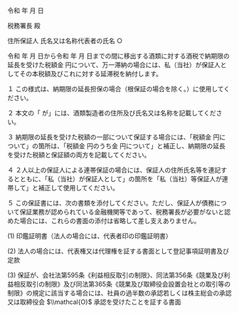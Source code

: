 令和 年 月 日

税務署長 殿

住所保証人 氏名又は名称代表者の氏名 ○

令和 年 月 日から令和 年 月 日までの間に移出する酒類に対する酒税で納期限の延長を受けた税額金 円について、万一滞納の場合には、私（当社）が保証人としてその本税額及びこれに対する延滞税を納付します。

１ この様式は、納期限の延長担保の場合（根保証の場合を除く。）に使用してください。

２ 本文の「 が」には、酒類製造者の住所及び氏名又は名称を記載してください。

３ 納期限の延長を受けた税額の一部について保証する場合には、「税額金 円について」の箇所は、「税額金 円のうち金 円について」と補正し、納期限の延長を受けた税額と保証額の両方を記載してください。

４ ２人以上の保証人による連帯保証の場合には、保証人の住所氏名等を連記するとともに、「私（当社）が保証人として」の箇所を「私（当社）等保証人が連帯して」と補正して使用してください。

５ この保証書には、次の書類を添付してください。ただし、保証人が債務について保証業務が認められている金融機関等であって、税務署長が必要がないと認めた場合には、これらの書面の添付は省略して差し支えありません。

(1) 印鑑証明書（法人の場合には、代表者印の印鑑証明書）

(2) 法人の場合には、代表権又は代理権を証する書面として登記事項証明書及び定款

(3) 保証が、会社法第595条《利益相反取引の制限》、同法第356条《競業及び利益相反取引の制限》及び同法第365条《競業及び取締役会設置会社との取引等の制限》の規定に該当する場合には、社員の過半数の承認若しくは株主総会の承認又は取締役会 $\\mathcal{O}$ 承認を受けたことを証する書面